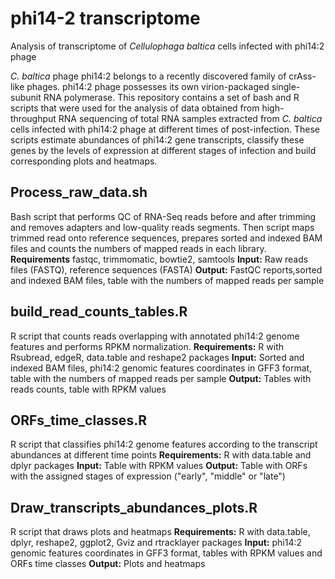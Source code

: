 # phi14-2 transcriptome
Analysis of transcriptome of _Cellulophaga baltica_ cells infected with phi14:2 phage

_C. baltica_ phage phi14:2 belongs to a recently discovered family of crAss-like phages. phi14:2 phage possesses its own virion-packaged single-subunit RNA polymerase.
This repository contains a set of bash and R scripts that were used for the analysis of data obtained from high-throughput RNA sequencing of total RNA samples extracted from _C. baltica_ cells infected with phi14:2 phage at different times of post-infection.
These scripts estimate abundances of phi14:2 gene transcripts, classify these genes by the levels of expression at different stages of infection and build corresponding plots and heatmaps.

## Process_raw_data.sh
Bash script that performs QC of RNA-Seq reads before and after trimming and removes adapters and low-quality reads segments. Then script maps trimmed read onto reference sequences, prepares sorted and indexed BAM files and counts the numbers of mapped reads in each library.
**Requirements** fastqc, trimmomatic, bowtie2, samtools
**Input:** Raw reads files (FASTQ), reference sequences (FASTA)
**Output:** FastQC reports,sorted and indexed BAM files, table with the numbers of mapped reads per sample

## build_read_counts_tables.R
R script that counts reads overlapping with annotated phi14:2 genome features and performs RPKM normalization.
**Requirements:** R with Rsubread, edgeR, data.table and reshape2 packages
**Input:** Sorted and indexed BAM files, phi14:2 genomic features coordinates in GFF3 format, table with the numbers of mapped reads per sample
**Output:** Tables with reads counts, table with RPKM values

## ORFs_time_classes.R
R script that classifies phi14:2 genome features according to the transcript abundances at different time points
**Requirements:** R with data.table and dplyr packages
**Input:** Table with RPKM values
**Output:** Table with ORFs with the assigned stages of expression ("early", "middle" or "late")

## Draw_transcripts_abundances_plots.R
R script that draws plots and heatmaps
**Requirements:** R with data.table, dplyr, reshape2, ggplot2, Gviz and rtracklayer packages
**Input:** phi14:2 genomic features coordinates in GFF3 format, tables with RPKM values and ORFs time classes
**Output:** Plots and heatmaps
